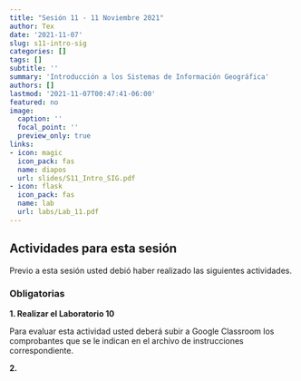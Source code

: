 ```yaml
---
title: "Sesión 11 - 11 Noviembre 2021"
author: Tex
date: '2021-11-07'
slug: s11-intro-sig
categories: []
tags: []
subtitle: ''
summary: 'Introducción a los Sistemas de Información Geográfica'
authors: []
lastmod: '2021-11-07T00:47:41-06:00'
featured: no
image:
  caption: ''
  focal_point: ''
  preview_only: true
links:
- icon: magic
  icon_pack: fas
  name: diapos
  url: slides/S11_Intro_SIG.pdf
- icon: flask
  icon_pack: fas
  name: lab
  url: labs/Lab_11.pdf
---
```


## Actividades para esta sesión 

Previo a esta sesión usted debió haber realizado las siguientes actividades.


### Obligatorias

**1. Realizar el Laboratorio 10**

Para evaluar esta actividad usted deberá subir a Google Classroom los 
comprobantes que se le indican en el archivo de instrucciones correspondiente.

**2.**

&nbsp;

&nbsp;


